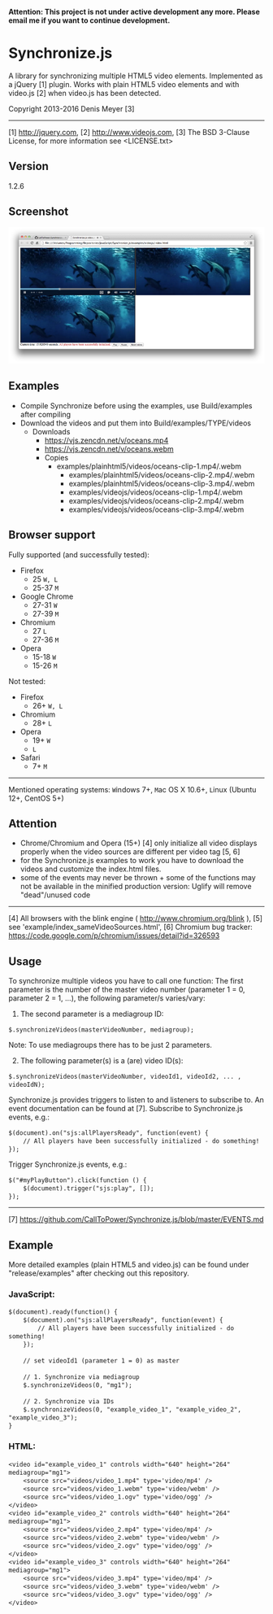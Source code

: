 **Attention: This project is not under active development any more. Please email me if you want to continue development.**

Synchronize.js
==============

A library for synchronizing multiple HTML5 video elements.
Implemented as a jQuery [1] plugin.
Works with plain HTML5 video elements and with video.js [2] when video.js has been detected.

Copyright 2013-2016 Denis Meyer [3]

---
[1] http://jquery.com,
[2] http://www.videojs.com,
[3] The BSD 3-Clause License, for more information see <LICENSE.txt>

Version
-------
1.2.6

Screenshot
----------
![Screenshot](examples/screenshot.png "Screenshot")

Examples
--------
- Compile Synchronize before using the examples, use Build/examples after compiling
- Download the videos and put them into Build/examples/TYPE/videos
  - Downloads
	  - https://vjs.zencdn.net/v/oceans.mp4
	  - https://vjs.zencdn.net/v/oceans.webm
	- Copies
	  - examples/plainhtml5/videos/oceans-clip-1.mp4/.webm
		- examples/plainhtml5/videos/oceans-clip-2.mp4/.webm
		- examples/plainhtml5/videos/oceans-clip-3.mp4/.webm
		- examples/videojs/videos/oceans-clip-1.mp4/.webm
		- examples/videojs/videos/oceans-clip-2.mp4/.webm
		- examples/videojs/videos/oceans-clip-3.mp4/.webm

Browser support
---------------

Fully supported (and successfully tested):

- Firefox
	- 25 `W, L`
	- 25-37 `M`
- Google Chrome
	- 27-31 `W`
	- 27-39 `M`
- Chromium
	- 27 `L`
	- 27-36 `M`
- Opera
	- 15-18 `W`
	- 15-26 `M`


Not tested:

- Firefox
	- 26+ `W, L`
- Chromium
	- 28+ `L`
- Opera
	- 19+ `W`
	- `L`
- Safari
	- 7+ `M`


---
Mentioned operating systems:
`W`indows 7+,
`M`ac OS X 10.6+,
`L`inux (Ubuntu 12+, CentOS 5+)

Attention
---------
- Chrome/Chromium and Opera (15+) [4] only initialize all video displays properly when the video sources are different per video tag [5, 6]
- for the Synchronize.js examples to work you have to download the videos and customize the index.html files.
- some of the events may never be thrown + some of the functions may not be available in the minified production version: Uglify will remove "dead"/unused code

---
[4] All browsers with the blink engine ( http://www.chromium.org/blink ),
[5] see 'example/index_sameVideoSources.html',
[6] Chromium bug tracker: https://code.google.com/p/chromium/issues/detail?id=326593

Usage
-----

To synchronize multiple videos you have to call one function:
The first parameter is the number of the master video number (parameter 1 = 0, parameter 2 = 1, ...), the following parameter/s varies/vary:

1. The second parameter is a mediagroup ID:
```
$.synchronizeVideos(masterVideoNumber, mediagroup);
```
Note: To use mediagroups there has to be just 2 parameters.

2. The following parameter(s) is a (are) video ID(s):
```
$.synchronizeVideos(masterVideoNumber, videoId1, videoId2, ... , videoIdN);
```

Synchronize.js provides triggers to listen to and listeners to subscribe to.
An event documentation can be found at [7].
Subscribe to Synchronize.js events, e.g.:
```
$(document).on("sjs:allPlayersReady", function(event) {
    // All players have been successfully initialized - do something!
});
```
Trigger Synchronize.js events, e.g.:
```
$("#myPlayButton").click(function () {
    $(document).trigger("sjs:play", []);
});
```

---
[7] https://github.com/CallToPower/Synchronize.js/blob/master/EVENTS.md

Example
-------

More detailed examples (plain HTML5 and video.js) can be found under "release/examples" after checking out this repository.

### JavaScript:

```
$(document).ready(function() {
	$(document).on("sjs:allPlayersReady", function(event) {
		// All players have been successfully initialized - do something!
	});

	// set videoId1 (parameter 1 = 0) as master

	// 1. Synchronize via mediagroup
	$.synchronizeVideos(0, "mg1");

	// 2. Synchronize via IDs
	$.synchronizeVideos(0, "example_video_1", "example_video_2", "example_video_3");
}
```

### HTML:

```
<video id="example_video_1" controls width="640" height="264" mediagroup="mg1">
	<source src="videos/video_1.mp4" type='video/mp4' />
	<source src="videos/video_1.webm" type='video/webm' />
	<source src="videos/video_1.ogv" type='video/ogg' />
</video>
<video id="example_video_2" controls width="640" height="264" mediagroup="mg1">
	<source src="videos/video_2.mp4" type='video/mp4' />
	<source src="videos/video_2.webm" type='video/webm' />
	<source src="videos/video_2.ogv" type='video/ogg' />
</video>
<video id="example_video_3" controls width="640" height="264" mediagroup="mg1">
	<source src="videos/video_3.mp4" type='video/mp4' />
	<source src="videos/video_3.webm" type='video/webm' />
	<source src="videos/video_3.ogv" type='video/ogg' />
</video>
```
